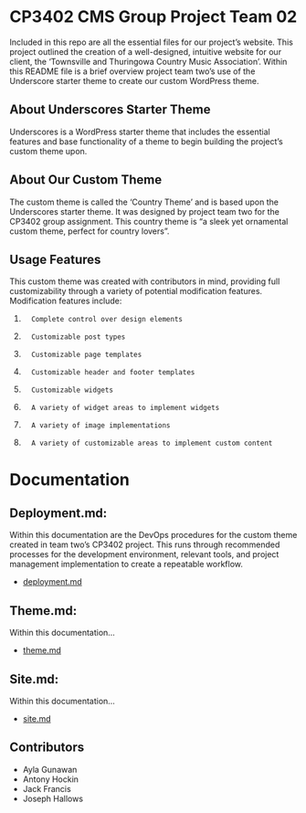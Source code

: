 # CP3402 CMS Group Project Team 02
Included in this repo are all the essential files for our project’s website. This project outlined the creation of a well-designed, intuitive website for our client, the ‘Townsville and Thuringowa Country Music Association’. Within this README file is a brief overview project team two’s use of the Underscore starter theme to create our custom WordPress theme.
## About Underscores Starter Theme
Underscores is a WordPress starter theme that includes the essential features and base functionality of a theme to begin building the project’s custom theme upon.
## About Our Custom Theme
The custom theme is called the ‘Country Theme’ and is based upon the Underscores starter theme. It was designed by project team two for the CP3402 group assignment. This country theme is “a sleek yet ornamental custom theme, perfect for country lovers”.
## Usage Features
This custom theme was created with contributors in mind, providing full customizability through a variety of potential modification features. Modification features include:
1.       Complete control over design elements
2.       Customizable post types
3.       Customizable page templates
4.       Customizable header and footer templates
5.       Customizable widgets
6.       A variety of widget areas to implement widgets
7.       A variety of image implementations
8.       A variety of customizable areas to implement custom content
# Documentation
## Deployment.md:
Within this documentation are the DevOps procedures for the custom theme created in team two’s CP3402 project. This runs through recommended processes for the development environment, relevant tools, and project management implementation to create a repeatable workflow.       
* [deployment.md](deployment.md)
## Theme.md:
Within this documentation…       
* [theme.md](theme.md)
## Site.md:
Within this documentation…       
* [site.md](site.md)

## Contributors

* Ayla Gunawan
* Antony Hockin
* Jack Francis
* Joseph Hallows

